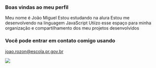 ### Boas vindas ao meu perfil

Meu nome é João Miguel
Estou estudando na alura
Estou me desenvolvendo na linguagem JavaScript
Utiizo esse espaço para minha organização e compartilhamento dos meu projetos desenvolvidos

### Você pode entrar em contato comigo usando

joao.rozon@escola.pr.gov.br

![](https://media.tenor.com/PcdL9X84rpcAAAAd/pica-pau-pica-pau-indio.gif)
